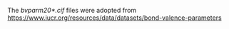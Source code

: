 The _bvparm20*.cif_ files were adopted from\
https://www.iucr.org/resources/data/datasets/bond-valence-parameters 
